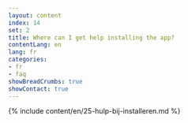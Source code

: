```yaml
---
layout: content
index: 14
set: 2
title: Where can I get help installing the app?
contentLang: en
lang: fr
categories:
- fr
- faq
showBreadCrumbs: true
showContact: true
---
```

{% include content/en/25-hulp-bij-installeren.md %}
